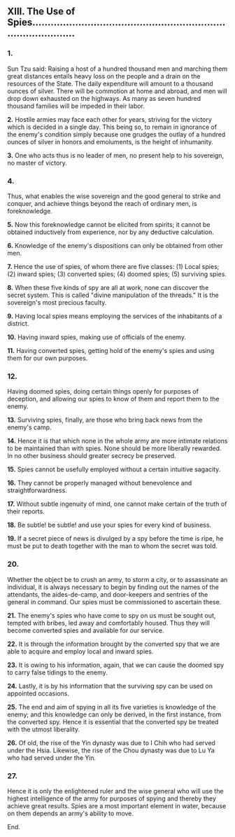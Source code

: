 ## XIII. The Use of Spies.....................................................................................

### 1.

Sun Tzu said: Raising a host of a hundred thousand men and marching
them great distances entails heavy loss on the people and a drain on the
resources of the State. The daily expenditure will amount to a thousand
ounces of silver. There will be commotion at home and abroad, and men
will drop down exhausted on the highways. As many as seven hundred
thousand families will be impeded in their labor.

**2.**
Hostile armies may face each other for years, striving for the victory which
is decided in a single day. This being so, to remain in ignorance of the
enemy's condition simply because one grudges the outlay of a hundred
ounces of silver in honors and emoluments, is the height of inhumanity.

**3.**
One who acts thus is no leader of men, no present help to his sovereign, no
master of victory.

### 4.

Thus, what enables the wise sovereign and the good general to strike and
conquer, and achieve things beyond the reach of ordinary men, is
foreknowledge.

**5.**
Now this foreknowledge cannot be elicited from spirits; it cannot be
obtained inductively from experience, nor by any deductive calculation.

**6.**
Knowledge of the enemy's dispositions can only be obtained from other
men.

**7.**
Hence the use of spies, of whom there are five classes: (1) Local spies; (2)
inward spies; (3) converted spies; (4) doomed spies; (5) surviving spies.

**8.**
When these five kinds of spy are all at work, none can discover the secret
system. This is called "divine manipulation of the threads." It is the
sovereign's most precious faculty.

**9.**
Having local spies means employing the services of the inhabitants of a
district.

**10.**
Having inward spies, making use of officials of the enemy.

**11.**
Having converted spies, getting hold of the enemy's spies and using them
for our own purposes.

### 12.

Having doomed spies, doing certain things openly for purposes of
deception, and allowing our spies to know of them and report them to the
enemy.

**13.**
Surviving spies, finally, are those who bring back news from the enemy's
camp.

**14.**
Hence it is that which none in the whole army are more intimate relations
to be maintained than with spies. None should be more liberally rewarded.
In no other business should greater secrecy be preserved.

**15.**
Spies cannot be usefully employed without a certain intuitive sagacity.

**16.**
They cannot be properly managed without benevolence and
straightforwardness.

**17.**
Without subtle ingenuity of mind, one cannot make certain of the truth of
their reports.

**18.**
Be subtle! be subtle! and use your spies for every kind of business.

**19.**
If a secret piece of news is divulged by a spy before the time is ripe, he must
be put to death together with the man to whom the secret was told.

### 20.

Whether the object be to crush an army, to storm a city, or to assassinate an
individual, it is always necessary to begin by finding out the names of the
attendants, the aides-de-camp, and door-keepers and sentries of the
general in command. Our spies must be commissioned to ascertain these.

**21.**
The enemy's spies who have come to spy on us must be sought out, tempted
with bribes, led away and comfortably housed. Thus they will become
converted spies and available for our service.

**22.**
It is through the information brought by the converted spy that we are able
to acquire and employ local and inward spies.

**23.**
It is owing to his information, again, that we can cause the doomed spy to
carry false tidings to the enemy.

**24.**
Lastly, it is by his information that the surviving spy can be used on
appointed occasions.

**25.**
The end and aim of spying in all its five varieties is knowledge of the enemy;
and this knowledge can only be derived, in the first instance, from the
converted spy. Hence it is essential that the converted spy be treated with
the utmost liberality.

**26.**
Of old, the rise of the Yin dynasty was due to I Chih who had served under
the Hsia. Likewise, the rise of the Chou dynasty was due to Lu Ya who had
served under the Yin.

### 27.

Hence it is only the enlightened ruler and the wise general who will use the
highest intelligence of the army for purposes of spying and thereby they
achieve great results. Spies are a most important element in water, because
on them depends an army's ability to move.

End.